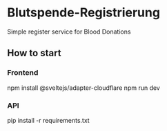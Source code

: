 # Blutspende-Registrierung
Simple register service for Blood Donations

## How to start
### Frontend
npm install @sveltejs/adapter-cloudflare
npm run dev

### API
pip install -r requirements.txt
